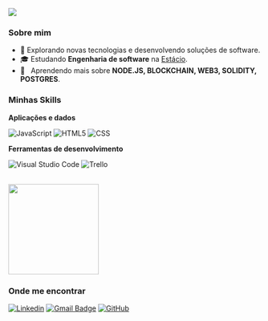 ![](https://komarev.com/ghpvc/?username=willian-uiu&color=006bed)

<h3>Sobre mim</h3>

- 🤔 Explorando novas tecnologias e desenvolvendo soluções de software.
- 🎓 Estudando **Engenharia de software** na <a href="https://estacio.br">Estácio</a>.
- 🌱 &nbsp; Aprendendo mais sobre **NODE.JS, BLOCKCHAIN, WEB3, SOLIDITY, POSTGRES**.

<h3>Minhas Skills</h3>

**Aplicações e dados**

![JavaScript](https://img.shields.io/badge/-JavaScript-333333?style=flat&logo=javascript)
![HTML5](https://img.shields.io/badge/-HTML5-333333?style=flat&logo=HTML5)
![CSS](https://img.shields.io/badge/-CSS-333333?style=flat&logo=CSS3&logoColor=1572B6)

**Ferramentas de desenvolvimento**

![Visual Studio Code](https://img.shields.io/badge/-Visual%20Studio%20Code-333333?style=flat&logo=visual-studio-code&logoColor=007ACC)
![Trello](https://img.shields.io/badge/-Trello-333333?style=flat&logo=trello&logoColor=007ACC)

<br/>

<a href="https://github.com/willian-uiu" title="Perfil do Will">
  <img height="180em" src="https://github-readme-stats.vercel.app/api?username=willian-uiu&theme=dracula&show_icons=true" />
</a>

<h3>Onde me encontrar</h3>

[![Linkedin](https://img.shields.io/badge/-williansilvamamede-blue?style=flat-square&logo=Linkedin&logoColor=white&link=https://www.linkedin.com/in/williansilvamamede/)](https://www.linkedin.com/in/williansilvamamede/)
[![Gmail Badge](https://img.shields.io/badge/-williansilvamamede@gmail.com-006bed?style=flat-square&logo=Gmail&logoColor=white&link=mailto:williansilvamamede@gmail.com)](mailto:williansilvamamede@gmail.com)
[![GitHub](https://img.shields.io/github/followers/willian-uiu?label=follow&style=social)](https://github.com/willian-uiu)
